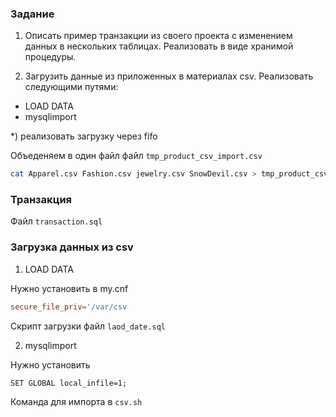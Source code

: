 ### Задание

1) Описать пример транзакции из своего проекта с изменением данных в нескольких таблицах. Реализовать в виде хранимой процедуры.

2) Загрузить данные из приложенных в материалах csv.
Реализовать следующими путями:
- LOAD DATA
- mysqlimport 

*) реализовать загрузку через fifo



Объеденяем в один файл файл `tmp_product_csv_import.csv`

```sh
cat Apparel.csv Fashion.csv jewelry.csv SnowDevil.csv > tmp_product_csv_import.csv
```

### Транзакция

Файл `transaction.sql`

### Загрузка данных из csv

1) LOAD DATA

Нужно установить в my.cnf
```cnf
secure_file_priv='/var/csv
```
 Скрипт загрузки файл `laod_date.sql`

2) mysqlimport

Нужно установить
 ```mysql
SET GLOBAL local_infile=1;
```
Команда для импорта в `csv.sh` 
